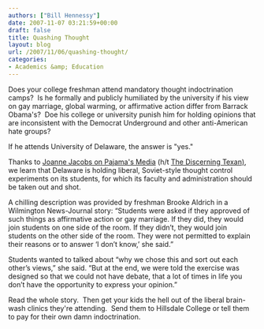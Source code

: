```yaml
---
authors: ["Bill Hennessy"]
date: 2007-11-07 03:21:59+00:00
draft: false
title: Quashing Thought
layout: blog
url: /2007/11/06/quashing-thought/
categories:
- Academics &amp; Education
---
```


Does your college freshman attend mandatory thought indoctrination camps?  Is he formally and publicly humiliated by the university if his view on gay marriage, global warming, or affirmative action differ from Barrack Obama's?  Doe his college or university punish him for holding opinions that are inconsistent with the Democrat Underground and other anti-American hate groups?

If he attends University of Delaware, the answer is "yes."

Thanks to [Joanne Jacobs on Pajama's Media](https://pajamasmedia.com/2007/11/critically_thinking_approved_t.php) (h/t [The Discerning Texan)](https://discerningtexan.blogspot.com/2007/11/thought-police-state-must-read.html), we learn that Delaware is holding liberal, Soviet-style thought control experiments on its students, for which its faculty and administration should be taken out and shot.

A chilling description was provided by freshman Brooke Aldrich in a Wilmington  News-Journal story: “Students were asked if they approved of such things as affirmative action or gay marriage. If they did, they would join students on one side of the room. If they didn’t, they would join students on the other side of the room. They were not permitted to explain their reasons or to answer ‘I don’t know,’ she said.”

Students wanted to talked about “why we chose this and sort out each other’s views,” she said. “But at the end, we were told the exercise was designed so that we could not have debate, that a lot of times in life you don’t have the opportunity to express your opinion.”

Read the whole story.  Then get your kids the hell out of the liberal brain-wash clinics they're attending.  Send them to Hillsdale College or tell them to pay for their own damn indoctrination.
